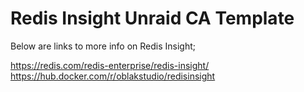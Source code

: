 # Redis Insight Unraid CA Template

Below are links to more info on Redis Insight;

https://redis.com/redis-enterprise/redis-insight/ <br/>
https://hub.docker.com/r/oblakstudio/redisinsight
